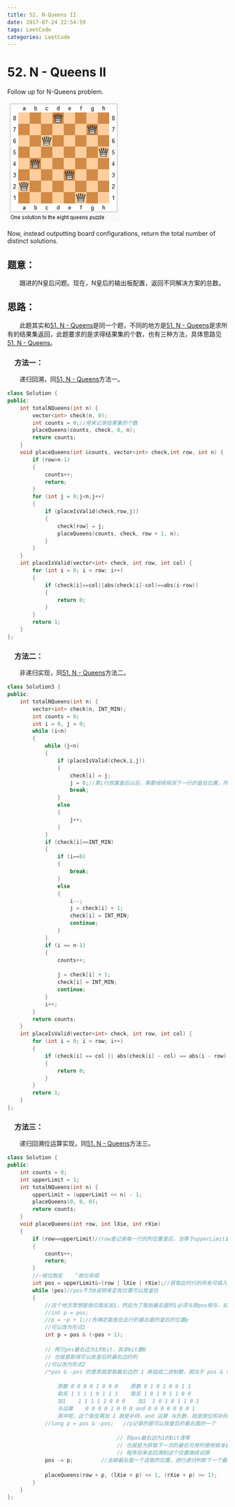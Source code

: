 ```yaml
---
title: 52. N-Queens II
date: 2017-07-24 22:54:59
tags: LeetCode
categories: LeetCode
---
```


# 52. N - Queens II

Follow up for N-Queens problem.

![52-8-queens](images/52-8-queens.png)

Now, instead outputting board configurations, return the total number of distinct solutions.

<!--more-->

## 题意：

　　跟进的N皇后问题。现在，N皇后的输出板配置，返回不同解决方案的总数。

## 思路：

　　此题其实和[51. N - Queens](http://blog.taoaili999.cn/2017/07/22/51-N-Queens/)是同一个题，不同的地方是[51. N - Queens](http://blog.taoaili999.cn/2017/07/22/51-N-Queens/)是求所有的结果集返回，此题要求的是求得结果集的个数，也有三种方法，具体思路见[51. N - Queens](http://blog.taoaili999.cn/2017/07/22/51-N-Queens/)。

### 　方法一：

　　递归回溯，同[51. N - Queens](http://blog.taoaili999.cn/2017/07/22/51-N-Queens/)方法一。

```c++
class Solution {
public:
	int totalNQueens(int n) {
		vector<int> check(n, 0);
		int counts = 0;//用来记录结果集的个数
		placeQueens(counts, check, 0, n);
		return counts;
	}
	void placeQueens(int &counts, vector<int> check,int row, int n) {
		if (row>n-1)
		{
			counts++;
			return;
		}
		for (int j = 0;j<n;j++)
		{
			if (placeIsValid(check,row,j))
			{
				check[row] = j;
				placeQueens(counts, check, row + 1, n);
			}
		}
	}
	int placeIsValid(vector<int> check, int row, int col) {
		for (int i = 0; i < row; i++)
		{
			if (check[i]==col||abs(check[i]-col)==abs(i-row))
			{
				return 0;
			}
		}
		return 1;
	}
};
```

### 　方法二：

　　非递归实现，同[51. N - Queens](http://blog.taoaili999.cn/2017/07/22/51-N-Queens/)方法二。

```c++
class Solution3 {
public:
	int totalNQueens(int n) {
		vector<int> check(n, INT_MIN);
		int counts = 0;
		int i = 0, j = 0;
		while (i<n)
		{
			while (j<n)
			{
				if (placeIsValid(check,i,j))
				{
					check[i] = j;
					j = 0;//第i行放置皇后以后，需要继续探测下一行的皇后位置，所以此处将j清零，从下一行的第0列开始逐列探测  !!!!!!!!!!!!!!!!!
					break;
				}
				else
				{
					j++;
				}
			}
			if (check[i]==INT_MIN)
			{
				if (i==0)
				{
					break;
				}
				else
				{
					i--;
					j = check[i] + 1;
					check[i] = INT_MIN;
					continue;
				}
			}
			if (i == n-1)
			{
				counts++;

				j = check[i] + 1;
				check[i] = INT_MIN;
				continue;
			}
			i++;
		}
		return counts;
	}
	int placeIsValid(vector<int> check, int row, int col) {
		for (int i = 0; i < row; i++)
		{
			if (check[i] == col || abs(check[i] - col) == abs(i - row))
			{
				return 0;
			}
		}
		return 1;
	}
};
```

### 　方法三：

　　递归回溯位运算实现，同[51. N - Queens](http://blog.taoaili999.cn/2017/07/22/51-N-Queens/)方法三。

```c++
class Solution {
public:
	int counts = 0;
	int upperLimit = 1;
 	int totalNQueens(int n) {
		upperLimit = (upperLimit << n) - 1;
		placeQueens(0, 0, 0);
		return counts;
	}
	void placeQueens(int row, int lXie, int rXie)
	{
		if (row==upperLimit)//row是记录每一行的列位置皇后，当等于upperLimit最大限制的时候说明找到一个满足条件的皇后矩阵
		{
			counts++;
			return;
		}
		//~按位取反    ^按位异或
		int pos = upperLimit&~(row | lXie | rXie);//获取此时行的所有可插入皇后的位置
		while (pos)//pos不为0说明肯定有位置可以放皇后
		{
			//这个地方思想是按位取反加1，然后为了取到最右面的1必须与原pos相与，如果按自己下面的想法没有相与，导致出错
			//int p = pos;
			//p = ~p + 1;//先确定能放在此行的最右面的皇后的位置p
			//可以改为形式1
			int p = pos & (~pos + 1);

			// 拷贝pos最右边为1的bit，其余bit置0  
			// 也就是取得可以放皇后的最右边的列  
			//可以改为形式2
			/*pos & -pos 的意思就是取最右边的 1 再组成二进制数，相当于 pos &（~pos + 1），因为取反以后刚好所有数都是相反的（怎么听着像废话），再加 1 ，就是改变最低位，如果低位的几个数都是1，加的这个 1 就会进上去，一直进到 0 ，在做与运算就和原数对应的 1 重合了。举例可以说明：

				原数 0 0 0 0 1 0 0 0    原数 0 1 0 1 0 0 1 1
				取反 1 1 1 1 0 1 1 1    取反 1 0 1 0 1 1 0 0
				加1    1 1 1 1 1 0 0 0    加1  1 0 1 0 1 1 0 1
				与运算    0 0 0 0 1 0 0 0 and 0 0 0 0 0 0 0 1
				其中呢，这个取反再加 1 就是补码，and 运算 与负数，就是按位和补码与运算。*/
			//long p = pos & -pos;   //p记录的是可以放皇后的最右面的一个                                             

								   // 将pos最右边为1的bit清零  
								   // 也就是为获取下一次的最右可用列使用做准备，  
								   // 程序将来会回溯到这个位置继续试探  
			pos -= p;         //去掉最右面一个选取的位置，进行递归判断下一个最右面皇后的位置        

			placeQueens(row + p, (lXie + p) << 1, (rXie + p) >> 1);
		}
	}
};
```

